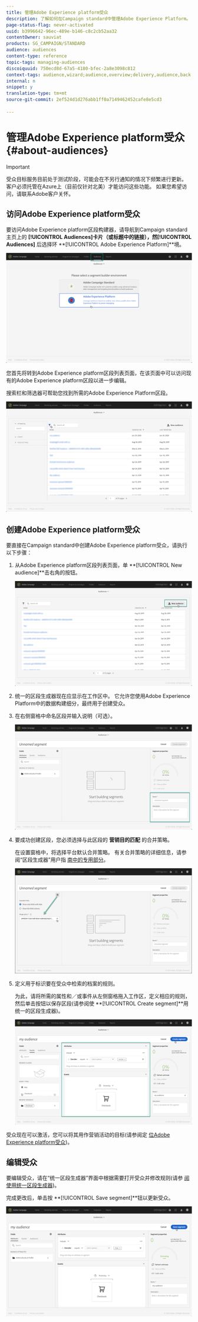 ```yaml
---
title: 管理Adobe Experience platform受众
description: 了解如何在Campaign standard中管理Adobe Experience Platform。
page-status-flag: never-activated
uuid: b3996642-96ec-489e-b146-c8c2cb52aa32
contentOwner: sauviat
products: SG_CAMPAIGN/STANDARD
audience: audiences
content-type: reference
topic-tags: managing-audiences
discoiquuid: 750ecd8d-67a5-4180-bfec-2a8e3098c812
context-tags: audience,wizard;audience,overview;delivery,audience,back
internal: n
snippet: y
translation-type: tm+mt
source-git-commit: 2ef524d1d276abb1ff0a7149462452cafe8e5cd3

---
```



# 管理Adobe Experience platform受众 {#about-audiences}

>[!IMPORTANT]
>
>受众目标服务目前处于测试阶段，可能会在不另行通知的情况下频繁进行更新。 客户必须托管在Azure上（目前仅针对北美）才能访问这些功能。 如果您希望访问，请联系Adobe客户关怀。

## 访问Adobe Experience platform受众

要访问Adobe Experience platform区段构建器，请导航到Campaign standard主页上的 **[!UICONTROL Audiences]**卡片（或标题中的链接），然**[!UICONTROL Audiences]** 后选择环 **[!UICONTROL Adobe Experience Platform]**境。

![](assets/aep_audiences_access.png)

您首先将转到Adobe Experience platform区段列表页面，在该页面中可以访问现有的Adobe Experience platform区段以进一步编辑。

搜索栏和筛选器可帮助您找到所需的Adobe Experience Platform区段。

![](assets/aep_audiences_list.png)

## 创建Adobe Experience platform受众

要直接在Campaign standard中创建Adobe Experience platform受众，请执行以下步骤：

1. 从Adobe Experience platform区段列表页面，单 **[!UICONTROL New audience]**击右角的按钮。

   ![](assets/aep_audiences_creation_create.png)

1. 统一的区段生成器现在应显示在工作区中。 它允许您使用Adobe Experience Platform中的数据构建细分，最终用于创建受众。

1. 在右侧窗格中命名区段并输入说明（可选）。

   ![](assets/aep_audiences_creation_edit_name.png)

1. 要成功创建区段，您必须选择与此区段的 **营销目的匹配** 的合并策略。

   在设置窗格中，将选择平台默认合并策略。 有关合并策略的详细信息，请参阅“区段生成器”用户指 [南中的专用部分](https://www.adobe.io/apis/experienceplatform/home/profile-identity-segmentation/profile-identity-segmentation-services.html#!api-specification/markdown/narrative/technical_overview/segmentation/segment-builder-guide.md)。

   ![](assets/aep_audiences_mergepolicy.png)

1. 定义用于标识要在受众中检索的档案的规则。

   为此，请将所需的属性和／或事件从左侧窗格拖入工作区，定义相应的规则，然后单击按钮以保存区段(请参阅使 **[!UICONTROL Create segment]**用统一的区段生成器[](../../audiences/using/aep-using-segment-builder.md))。

   ![](assets/aep_audiences_creation_query.png)

受众现在可以激活，您可以将其用作营销活动的目标(请参阅定 [位Adobe Experience platform受众](../../automating/using/aep-targeting-audiences.md))。

## 编辑受众

要编辑受众，请在“统一区段生成器”界面中根据需要打开受众并修改规则(请参 [阅使用统一区段生成器](../../audiences/using/aep-using-segment-builder.md))。

完成更改后，单击按 **[!UICONTROL Save segment]**钮以更新受众。

![](assets/aep_audiences_editing.png)
